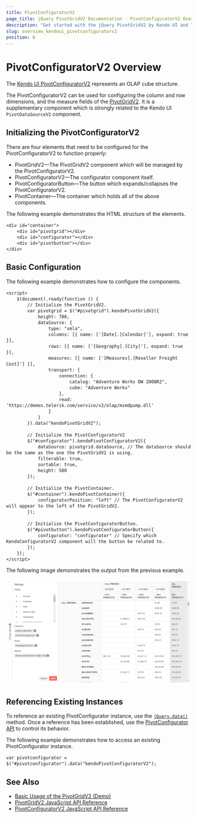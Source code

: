 ```yaml
---
title: PivotConfiguratorV2
page_title: jQuery PivotGridV2 Documentation - PivotConfiguratorV2 Overview
description: "Get started with the jQuery PivotGridV2 by Kendo UI and learn how to create and configure the Kendo UI PivotConfiguratorV2."
slug: overview_kendoui_pivotconfiguratorv2
position: 6
---
```


# PivotConfiguratorV2 Overview

The [Kendo UI PivotConfiguratorV2](/api/javascript/ui/pivotconfiguratorv2) represents an OLAP cube structure.

The PivotConfiguratorV2 can be used for configuring the column and row dimensions, and the measure fields of the [PivotGridV2](https://demos.telerik.com/kendo-ui/pivotgridv2/index). It is a supplementary component which is strongly related to the Kendo UI `PivotDataSourceV2` component.

## Initializing the PivotConfiguratorV2

There are four elements that need to be configured for the PivotConfiguratorV2 to function properly:

* PivotGridV2—The PivotGridV2 component which will be managed by the PivotConfiguratorV2.
* PivotConfiguratorV2—The configurator component itself.
* PivotConfiguratorButton—The button which expands/collapses the PivotConfiguratorV2.
* PivotContainer—The container which holds all of the above components.

The following example demonstrates the HTML structure of the elements.

    <div id="container">
        <div id="pivotgrid"></div>
        <div id="configurator"></div>
        <div id="pivotbutton"></div>
    </div>

## Basic Configuration

The following example demonstrates how to configure the components.

    <script>
        $(document).ready(function () {
            // Initialize the PivotGridV2.
            var pivotgrid = $("#pivotgrid").kendoPivotGridV2({
                height: 700,
                dataSource: {
                    type: "xmla",
                    columns: [{ name: ['[Date].[Calendar]'], expand: true }],
                    rows: [{ name: ['[Geography].[City]'], expand: true }],
                    measures: [{ name: ['[Measures].[Reseller Freight Cost]'] }],
                    transport: {
                        connection: {
                            catalog: "Adventure Works DW 2008R2",
                            cube: "Adventure Works"
                        },
                        read: 'https://demos.telerik.com/service/v2/olap/msmdpump.dll'
                    }
                }
            }).data("kendoPivotGridV2");

            // Initialize the PivotConfiguratorV2
            $("#configurator").kendoPivotConfiguratorV2({
                dataSource: pivotgrid.dataSource, // The dataSource should be the same as the one the PivotGridV2 is using.
                filterable: true,
                sortable: true,
                height: 580
            });

            // Initialize the PivotContainer.
            $("#container").kendoPivotContainer({
                configuratorPosition: "left" // The PivotConfiguratorV2 will appear to the left of the PivotGridV2.
            });

            // Initialize the PivotConfiguratorButton.
            $("#pivotbutton").kendoPivotConfiguratorButton({
                configurator: "configurator" // Specify which KendoConfiguratorV2 component will the button be related to.
            });
        });
    </script>

The following image demonstrates the output from the previous example.

![Kendo UI for jQuery PivotConfiguratorV2 Overview](../../../images/pivotconfiguratorv2-overview.png)

## Referencing Existing Instances

To reference an existing PivotConfigurator instance, use the [`jQuery.data()`](https://api.jquery.com/jQuery.data/) method. Once a reference has been established, use the [PivotConfigurator API](/api/javascript/ui/pivotconfiguratorv2) to control its behavior.

The following example demonstrates how to access an existing PivotConfigurator instance.

    var pivotconfigurator = $("#pivotconfigurator").data("kendoPivotConfiguratorV2");

## See Also

* [Basic Usage of the PivotGridV2 (Demo)](https://demos.telerik.com/kendo-ui/pivotgridv2/index)
* [PivotGridV2 JavaScript API Reference](/api/javascript/ui/pivotgridv2)
* [PivotConfiguratorV2 JavaScript API Reference](/api/javascript/ui/pivotconfiguratorv2)

